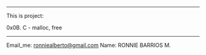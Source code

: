 **************************************************
This is project:

0x0B. C - malloc, free
**************************************************

Email_me: ronniealberto@gmail.com
Name: RONNIE BARRIOS M.

